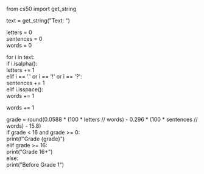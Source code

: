 from cs50 import get_string  
  
text = get_string("Text: ")  
  
letters = 0  
sentences = 0  
words = 0  
  
for i in text:  
    if i.isalpha():  
        letters += 1  
    elif i == '.' or i == '!' or i == '?':  
        sentences += 1  
    elif i.isspace():  
        words += 1  
          
words += 1  
      
grade = round(0.0588 * (100 * letters // words) - 0.296 * (100 * sentences // words) - 15.8)  
if grade < 16 and grade >= 0:  
    print(f"Grade {grade}")  
elif grade >= 16:  
    print("Grade 16+")  
else:  
    print("Before Grade 1") 
